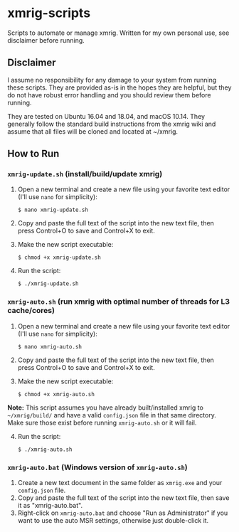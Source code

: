 # xmrig-scripts
Scripts to automate or manage xmrig. Written for my own personal use, see disclaimer before running. 

## Disclaimer
I assume no responsibility for any damage to your system from running these scripts. They are provided as-is in the hopes they are helpful, but they do not have robust error handling and you should review them before running.

They are tested on Ubuntu 16.04 and 18.04, and macOS 10.14. They generally follow the standard build instructions from the xmrig wiki and assume that all files will be cloned and located at ~/xmrig.

## How to Run
### `xmrig-update.sh` (install/build/update xmrig) 
1. Open a new terminal and create a new file using your favorite text editor (I'll use `nano` for simplicity):

    `$ nano xmrig-update.sh`
2. Copy and paste the full text of the script into the new text file, then press Control+O to save and Control+X to exit.
3. Make the new script executable:

    `$ chmod +x xmrig-update.sh`
4. Run the script:

    `$ ./xmrig-update.sh`

### `xmrig-auto.sh` (run xmrig with optimal number of threads for L3 cache/cores)
1. Open a new terminal and create a new file using your favorite text editor (I'll use `nano` for simplicity):

    `$ nano xmrig-auto.sh`
2. Copy and paste the full text of the script into the new text file, then press Control+O to save and Control+X to exit.
3. Make the new script executable:

    `$ chmod +x xmrig-auto.sh`

**Note:** This script assumes you have already built/installed xmrig to `~/xmrig/build/` and have a valid `config.json` file in that same directory. Make sure those exist before running `xmrig-auto.sh` or it will fail.

4. Run the script:

    `$ ./xmrig-auto.sh`

### `xmrig-auto.bat` (Windows version of `xmrig-auto.sh`)
1. Create a new text document in the same folder as `xmrig.exe` and your `config.json` file.
2. Copy and paste the full text of the script into the new text file, then save it as "xmrig-auto.bat".
3. Right-click on `xmrig-auto.bat` and choose "Run as Administrator" if you want to use the auto MSR settings, otherwise just double-click it.
